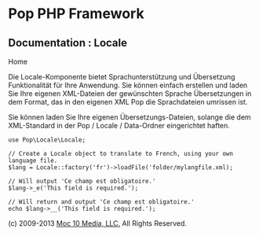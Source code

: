 Pop PHP Framework
=================

Documentation : Locale
----------------------

Home

Die Locale-Komponente bietet Sprachunterstützung und Übersetzung
Funktionalität für Ihre Anwendung. Sie können einfach erstellen und
laden Sie Ihre eigenen XML-Dateien der gewünschten Sprache Übersetzungen
in dem Format, das in den eigenen XML Pop die Sprachdateien umrissen
ist.

Sie können laden Sie Ihre eigenen Übersetzungs-Dateien, solange die dem
XML-Standard in der Pop / Locale / Data-Ordner eingerichtet haften.

    use Pop\Locale\Locale;

    // Create a Locale object to translate to French, using your own language file.
    $lang = Locale::factory('fr')->loadFile('folder/mylangfile.xml);

    // Will output 'Ce champ est obligatoire.'
    $lang->_e('This field is required.');

    // Will return and output 'Ce champ est obligatoire.'
    echo $lang->__('This field is required.');

\(c) 2009-2013 [Moc 10 Media, LLC.](http://www.moc10media.com) All
Rights Reserved.
